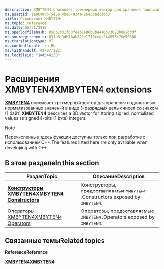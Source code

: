 ```yaml
---
description: XMBYTEN4 описывает трехмерный вектор для хранения подписанных нормализованных значений в виде 8-разрядных целых чисел со знаком (1 байт).
ms.assetid: 1a9090db-5e56-4beb-834a-2643dadcecd3
title: Расширения XMBYTEN4
ms.topic: reference
ms.date: 05/31/2018
ms.openlocfilehash: 850b1931f63feeb5a86b0ba4a0b23023b861dddf
ms.sourcegitcommit: 831e8f3db78ab820e1710cede244553c70e50500
ms.translationtype: MT
ms.contentlocale: ru-RU
ms.lasthandoff: 01/07/2021
ms.locfileid: "104544138"
---
```

# <a name="xmbyten4-extensions"></a><span data-ttu-id="0d862-103">Расширения XMBYTEN4</span><span class="sxs-lookup"><span data-stu-id="0d862-103">XMBYTEN4 extensions</span></span>

<span data-ttu-id="0d862-104">[**XMBYTEN4**](/windows/win32/api/directxpackedvector/ns-directxpackedvector-xmbyten4) описывает трехмерный вектор для хранения подписанных нормализованных значений в виде 8-разрядных целых чисел со знаком (1 байт).</span><span class="sxs-lookup"><span data-stu-id="0d862-104">[**XMBYTEN4**](/windows/win32/api/directxpackedvector/ns-directxpackedvector-xmbyten4) describes a 3D vector for storing signed, normalized values as signed 8-bits (1 byte) integers.</span></span>

> [!Note]  
> <span data-ttu-id="0d862-105">Перечисленные здесь функции доступны только при разработке с использованием C++.</span><span class="sxs-lookup"><span data-stu-id="0d862-105">The features listed here are only available when developing with C++.</span></span>

 

## <a name="in-this-section"></a><span data-ttu-id="0d862-106">В этом разделе</span><span class="sxs-lookup"><span data-stu-id="0d862-106">In this section</span></span>



| <span data-ttu-id="0d862-107">Раздел</span><span class="sxs-lookup"><span data-stu-id="0d862-107">Topic</span></span>                                                       | <span data-ttu-id="0d862-108">Описание</span><span class="sxs-lookup"><span data-stu-id="0d862-108">Description</span></span>                                    |
|-------------------------------------------------------------|------------------------------------------------|
| [<span data-ttu-id="0d862-109">**Конструкторы XMBYTEN4**</span><span class="sxs-lookup"><span data-stu-id="0d862-109">**XMBYTEN4 Constructors**</span></span>](xmbyten4-ctor.md)<br/>   | <span data-ttu-id="0d862-110">Конструкторы, предоставляемые `XMBYTEN4` .</span><span class="sxs-lookup"><span data-stu-id="0d862-110">Constructors exposed by `XMBYTEN4`.</span></span><br/> |
| [<span data-ttu-id="0d862-111">Операторы XMBYTEN4</span><span class="sxs-lookup"><span data-stu-id="0d862-111">XMBYTEN4 Operators</span></span>](ovw-xmbyten4-operators.md)<br/> | <span data-ttu-id="0d862-112">Операторы, предоставляемые `XMBYTEN4` .</span><span class="sxs-lookup"><span data-stu-id="0d862-112">Operators exposed by `XMBYTEN4`.</span></span><br/>    |



 

## <a name="related-topics"></a><span data-ttu-id="0d862-113">Связанные темы</span><span class="sxs-lookup"><span data-stu-id="0d862-113">Related topics</span></span>

<dl> <dt>

<span data-ttu-id="0d862-114">**Reference**</span><span class="sxs-lookup"><span data-stu-id="0d862-114">**Reference**</span></span>
</dt> <dt>

[<span data-ttu-id="0d862-115">**XMBYTEN4**</span><span class="sxs-lookup"><span data-stu-id="0d862-115">**XMBYTEN4**</span></span>](/windows/win32/api/directxpackedvector/ns-directxpackedvector-xmbyten4)
</dt> </dl>

 

 
